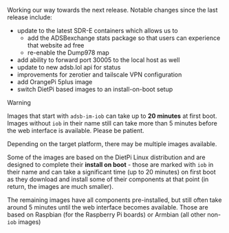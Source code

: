Working our way towards the next release. Notable changes since the last release include:
- update to the latest SDR-E containers which allows us to
  - add the ADSBexchange stats package so that users can experience that website ad free
  - re-enable the Dump978 map
- add ability to forward port 30005 to the local host as well
- update to new adsb.lol api for status
- improvements for zerotier and tailscale VPN configuration
- add OrangePi 5plus image
- switch DietPi based images to an install-on-boot setup

> [!WARNING]
> Images that start with `adsb-im-iob` can take up to **20 minutes** at first boot. Images without `iob` in their name still can take more than 5 minutes before the web interface is available. Please be patient.

Depending on the target platform, there may be multiple images available.

Some of the images are based on the DietPi Linux distribution and are designed to complete their **install on boot** - those are marked with `iob` in their name and can take a significant time (up to 20 minutes) on first boot as they download and install some of their components at that point (in return, the images are much smaller).

The remaining images have all components pre-installed, but still often take around 5 minutes until the web interface becomes available. Those are based on Raspbian (for the Raspberry Pi boards) or Armbian (all other non-`iob` images)




